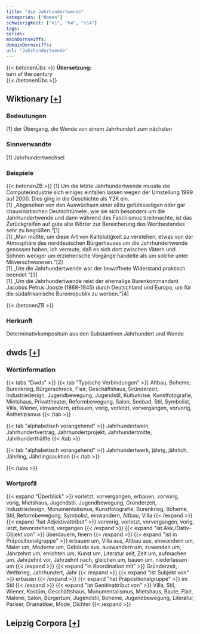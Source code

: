 ```yaml
---
title: "die Jahrhundertwende"
kategorien: ["Nomen"]
schwierigkeit: ["k1", "h4", "r14"]
tags:
series:
mainDornseiffs:
domainDornseiffs:
url: "Jahrhundertwende"
---
```


{{< betonenÜbs >}}
**Übersetzung:**  
turn of the century  
{{< /betonenÜbs >}}

## Wiktionary [[+](https://de.wiktionary.org/wiki/Jahrhundertwende)]

### Bedeutungen
[1] der Übergang, die Wende von einem Jahrhundert zum nächsten  

### Sinnverwandte
[1] Jahrhundertwechsel  

### Beispiele
{{< betonenZB >}}
[1] Um die letzte Jahrhundertwende musste die Computerindustrie sich einiges einfallen lassen wegen der Umstellung 1999 auf 2000. Dies ging in die Geschichte als Y2K ein.  
[1] „Abgesehen von den Auswüchsen einer allzu gefühlsseligen oder gar chauvinistischen Deutschtümelei, wie sie sich besonders um die Jahrhundertwende und dann während des Faschismus breitmachte, ist das Zurückgreifen auf gute alte Wörter zur Bereicherung des Wortbestandes sehr zu begrüßen.“[1]  
[1] „Man müßte, um diese Art von Kaltblütigkeit zu verstehen, etwas von der Atmosphäre des norddeutschen Bürgerhauses um die Jahrhundertwende genossen haben; ich vermute, daß es sich dort zwischen Vätern und Söhnen weniger um erzieherische Vorgänge handelte als um solche unter Mitverschworenen.“[2]  
[1] „Um die Jahrhundertwende war der bewaffnete Widerstand praktisch beendet.“[3]  
[1] „Um die Jahrhundertwende reist der ehemalige Burenkommandant Jacobus Petrus Jooste (1868-1945) durch Deutschland und Europa, um für die südafrikanische Burenrepublik zu werben.“[4]  

{{< /betonenZB >}}
### Herkunft
Determinativkompositum aus den Substantiven Jahrhundert und Wende  



## dwds [[+](https://www.dwds.de/wb/Jahrhundertwende)]

### Wortinformation
{{< tabs "Dwds" >}}
{{< tab "Typische Verbindungen" >}}
Altbau, Boheme, Burenkrieg, Bürgerschreck, Flair, Geschäftshaus, Gründerzeit, Industriedesign, Jugendbewegung, Jugendstil, Kulturkrise, Kunstfotografie, Mietshaus, Privattheater, Reformbewegung, Salon, Seebad, Stil, Symbolist, Villa, Wiener, einwandern, erbauen, vorig, vorletzt, vorvergangen, vorvorig, Ästhetizismus
{{< /tab >}}

{{< tab "alphabetisch vorangehend" >}}
Jahrhundertwein, Jahrhundertvertrag, Jahrhundertprojekt, Jahrhundertmitte, Jahrhunderthälfte
{{< /tab >}}

{{< tab "alphabetisch vorangehend" >}}
Jahrhundertwerk, jährig, jährlich, Jährling, Jährlingsauktion
{{< /tab >}}

{{< /tabs >}}

### Wortprofil
{{< expand "Überblick" >}} vorletzt, vorvergangen, erbauen, vorvorig, vorig, Mietshaus, Jugendstil, Jugendbewegung, Gründerzeit, Industriedesign, Monumentalismus, Kunstfotografie, Burenkrieg, Boheme, Stil, Reformbewegung, Symbolist, einwandern, Altbau, Villa {{< /expand >}}
{{< expand "hat Adjektivattribut" >}} vorvorig, vorletzt, vorvergangen, vorig, letzt, bevorstehend, vergangen {{< /expand >}}
{{< expand "ist Akk./Dativ-Objekt von" >}} überdauern, feiern {{< /expand >}}
{{< expand "ist in Präpositionalgruppe" >}} erbauen um, Villa aus, Altbau aus, einwandern um, Maler um, Moderne um, Gebäude aus, auswandern um, zuwenden um, Jahrzehnt um, errichten um, Kunst um, Literatur seit, Zeit um, aufmachen um, Jahrzehnt vor, Jahrzehnt nach, gleichen um, bauen um, niederlassen um {{< /expand >}}
{{< expand "in Koordination mit" >}} Gründerzeit, Weltkrieg, Jahrhundert, Jahr {{< /expand >}}
{{< expand "ist Subjekt von" >}} erbauen {{< /expand >}}
{{< expand "hat Präpositionalgruppe" >}} im Stil {{< /expand >}}
{{< expand "ist Genitivattribut von" >}} Villa, Stil, Wiener, Kostüm, Geschäftshaus, Monumentalismus, Mietshaus, Baute, Flair, Malerei, Salon, Bürgertum, Jugendstil, Boheme, Jugendbewegung, Literatur, Pariser, Dramatiker, Mode, Dichter {{< /expand >}}

## Leipzig Corpora [[+](https://corpora.uni-leipzig.de/en/res?word=Jahrhundertwende&corpusId=deu_newscrawl-public_2018)]

